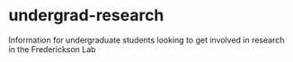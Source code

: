 # undergrad-research
Information for undergraduate students looking to get involved in research in the Frederickson Lab
